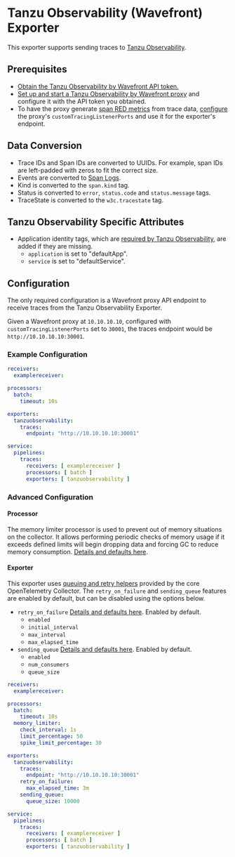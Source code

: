 # Tanzu Observability (Wavefront) Exporter

This exporter supports sending traces to [Tanzu Observability](https://tanzu.vmware.com/observability).

## Prerequisites

- [Obtain the Tanzu Observability by Wavefront API token.](https://docs.wavefront.com/wavefront_api.html#generating-an-api-token)
- [Set up and start a Tanzu Observability by Wavefront proxy](https://docs.wavefront.com/proxies_installing.html) and
  configure it with the API token you obtained.
- To have the proxy generate [span RED metrics](https://docs.wavefront.com/trace_data_details.html#red-metrics) from
  trace data, [configure](https://docs.wavefront.com/proxies_configuring.html) the proxy's `customTracingListenerPorts`
  and use it for the exporter's endpoint.

## Data Conversion

- Trace IDs and Span IDs are converted to UUIDs. For example, span IDs are left-padded with zeros to fit the correct
  size.
- Events are converted to [Span Logs](https://docs.wavefront.com/trace_data_details.html#span-logs).
- Kind is converted to the `span.kind` tag.
- Status is converted to `error`, `status.code` and `status.message` tags.
- TraceState is converted to the `w3c.tracestate` tag.

## Tanzu Observability Specific Attributes

- Application identity tags, which
  are [required by Tanzu Observability](https://docs.wavefront.com/trace_data_details.html#how-wavefront-uses-application-tags), are added if they are missing.
    - `application` is set to "defaultApp".
    - `service` is set to "defaultService".

## Configuration

The only required configuration is a Wavefront proxy API endpoint to receive traces from the Tanzu Observability
Exporter.

Given a Wavefront proxy at `10.10.10.10`, configured with `customTracingListenerPorts` set to `30001`, the traces
endpoint would be `http://10.10.10.10:30001`.

### Example Configuration

```yaml
receivers:
  examplereceiver:

processors:
  batch:
    timeout: 10s

exporters:
  tanzuobservability:
    traces:
      endpoint: "http://10.10.10.10:30001"

service:
  pipelines:
    traces:
      receivers: [ examplereceiver ]
      processors: [ batch ]
      exporters: [ tanzuobservability ]
```

### Advanced Configuration

#### Processor

The memory limiter processor is used to prevent out of memory situations on the collector. It allows performing periodic
checks of memory usage if it exceeds defined limits will begin dropping data and forcing GC to reduce memory
consumption. [Details and defaults here](https://github.com/open-telemetry/opentelemetry-collector/blob/main/processor/memorylimiterprocessor/README.md).

#### Exporter

This exporter
uses [queuing and retry helpers](https://github.com/open-telemetry/opentelemetry-collector/blob/main/exporter/exporterhelper/README.md)
provided by the core OpenTelemetry Collector. The `retry_on_failure` and `sending_queue` features are enabled by
default, but can be disabled using the options below.

* `retry_on_failure` [Details and defaults here](https://github.com/open-telemetry/opentelemetry-collector/blob/main/exporter/exporterhelper/README.md#configuration). Enabled by default.
    * `enabled`
    * `initial_interval`
    * `max_interval`
    * `max_elapsed_time`
* `sending_queue` [Details and defaults here](https://github.com/open-telemetry/opentelemetry-collector/blob/main/exporter/exporterhelper/README.md#configuration). Enabled by default.
    * `enabled`
    * `num_consumers`
    * `queue_size`

```yaml
receivers:
  examplereceiver:

processors:
  batch:
    timeout: 10s
  memory_limiter:
    check_interval: 1s
    limit_percentage: 50
    spike_limit_percentage: 30

exporters:
  tanzuobservability:
    traces:
      endpoint: "http://10.10.10.10:30001"
    retry_on_failure:
      max_elapsed_time: 3m
    sending_queue:
      queue_size: 10000

service:
  pipelines:
    traces:
      receivers: [ examplereceiver ]
      processors: [ batch ]
      exporters: [ tanzuobservability ]
```
